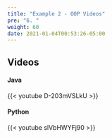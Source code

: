 ```yaml
---
title: "Example 2 - OOP Videos"
pre: "6. "
weight: 60
date: 2021-01-04T00:53:26-05:00
---
```


## Videos

#### Java

{{< youtube D-203mVSLkU >}}

#### Python

{{< youtube slVbHWYFj90 >}}